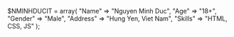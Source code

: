 $NMINHDUCIT = array(
   "Name" => "Nguyen Minh Duc",
   "Age" => "18+",
   "Gender" => "Male",
   "Address" => "Hung Yen, Viet Nam",
   "Skills" => "HTML, CSS, JS"
);
